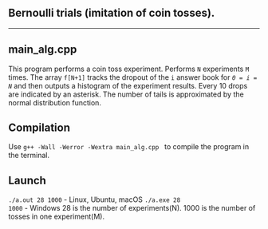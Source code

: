 ## Bernoulli trials (imitation of coin tosses).
<hr>

## main_alg.cpp

This program performs a coin toss experiment. Performs <code>N</code> experiments <code>M</code> times. The array <code>f[N+1]</code> tracks the dropout of the <code>i</code> answer book for <em><code>0 = i = N</code></em> and then outputs a histogram of the experiment results. Every 10 drops are indicated by an asterisk.
The number of tails is approximated by the normal distribution function.

## Compilation

Use <code>g++ -Wall -Werror -Wextra main_alg.cpp </code> to compile the program in the terminal.

## Launch

<code>./a.out 28 1000</code> - Linux, Ubuntu, macOS 
<code>./a.exe 28 1000</code> - Windows
28 is the number of experiments(N).
1000 is the number of tosses in one experiment(M).